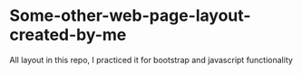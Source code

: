 # Some-other-web-page-layout-created-by-me
All layout in this repo, I practiced it for bootstrap and javascript functionality 
